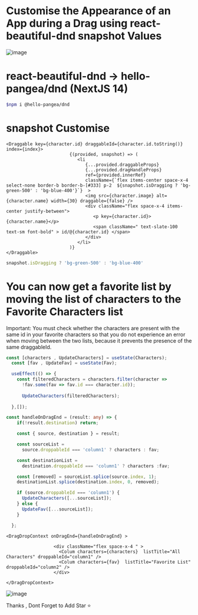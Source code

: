 # Customise the Appearance of an App during a Drag using react-beautiful-dnd snapshot Values

![image](https://github.com/amadich/Dnd_Customise/assets/74735976/13714f7a-adc7-40af-bd04-9ef1db29e6ec)

# react-beautiful-dnd -> hello-pangea/dnd (NextJS 14)
```bash
$npm i @hello-pangea/dnd
```

# snapshot Customise
```tsx
<Draggable key={character.id} draggableId={character.id.toString()} index={index}>
                        {(provided, snapshot) => (
                           <li 
                              {...provided.draggableProps}
                              {...provided.dragHandleProps}
                              ref={provided.innerRef}
                              className={`flex items-center space-x-4 select-none border-b border-b-[#333] p-2  ${snapshot.isDragging ? 'bg-green-500' : 'bg-blue-400'}`}  >
                              <img src={character.image} alt={character.name} width={30} draggable={false} />
                              <div className="flex space-x-4 items-center justify-between">
                                 <p key={character.id}>{character.name}</p>
                                 <span className=" text-slate-100 text-sm font-bold" > id/@{character.id} </span>
                              </div>
                           </li>
                        )}
</Draggable>
```
```ts
snapshot.isDragging ? 'bg-green-500' : 'bg-blue-400'
```

# You can now get a favorite list by moving the list of characters to the Favorite Characters list
Important: You must check whether the characters are present with the same id in your favorite characters so that you do not experience an error when moving between the two lists, because it prevents the presence of the same draggableId.

```ts
const [characters , UpdateCharacters] = useState(Characters);
  const [fav , UpdateFav] = useState(Fav);

  useEffect(() => {
    const filteredCharacters = characters.filter(character => 
      !fav.some(fav => fav.id === character.id));
  
      UpdateCharacters(filteredCharacters);
  
  },[]);
```

```ts
const handleOnDragEnd = (result: any) => {
    if(!result.destination) return;

    const { source, destination } = result;

    const sourceList = 
      source.droppableId === 'column1' ? characters : fav; 

    const destinationList = 
      destination.droppableId === 'column1' ? characters :fav;

    const [removed] = sourceList.splice(source.index, 1);
    destinationList.splice(destination.index, 0, removed);

    if (source.droppableId === 'column1') {
      UpdateCharacters([...sourceList]);
    } else {
      UpdateFav([...sourceList]);
    }

  };
```
```tsx
<DragDropContext onDragEnd={handleOnDragEnd} >
          
                  <div className="flex space-x-4 " >
                    <Colum characters={characters}  listTitle="All Characters" droppableId="column1" />
                    <Colum characters={fav}  listTitle="Favorite List" droppableId="column2" />
                  </div>
               
</DragDropContext>
```
![image](https://github.com/amadich/Dnd_Customise/assets/74735976/2f6f7e35-0600-4131-802a-5aba94fafa94)


Thanks , Dont Forget to Add Star ⭐
